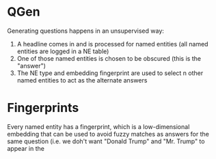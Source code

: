 # QGen

Generating questions happens in an unsupervised way:
1. A headline comes in and is processed for named entities (all named entities are logged in a NE table)
2. One of those named entities is chosen to be obscured (this is the "answer")
3. The NE type and embedding fingerprint are used to select n other named entities to act as the alternate answers

# Fingerprints
Every named entity has a fingerprint, which is a low-dimensional embedding that can be used to avoid fuzzy matches as answers for the same question (i.e. we doh't want "Donald Trump" and "Mr. Trump" to appear in the 
